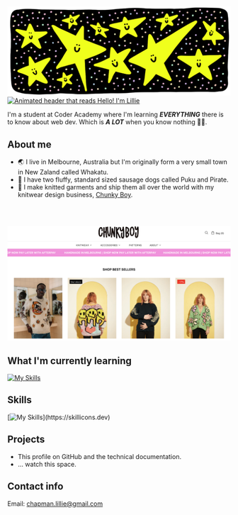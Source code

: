 ![Yellow star with smiley faces on a black](/banner_image.png)
[![Animated header that reads Hello! I'm Lillie](https://readme-typing-svg.herokuapp.com?font=chunk&size=30&pause=1000&color=D7F713&background=000000&center=true&vCenter=true&width=435&lines=Hello!+I'm+Lillie+%F0%9F%AB%A0)](https://git.io/typing-svg)

I'm a student at Coder Academy where I'm learning ***EVERYTHING*** there is to know about web dev. Which is ***A LOT*** when you know nothing 🤯😅.

## About me

- 🌏 I live in Melbourne, Australia but I'm originally form a very small town in New Zaland called Whakatu.
- 🌭 I have two fluffy, standard sized sausage dogs called Puku and Pirate.
- 🧶 I make knitted garments and ship them all over the world with my knitwear design business, [Chunky Boy](https://chunkyboyknits.com/).
<br>
<br>

[![Homepage of Chunky Boy Knits](/Chunky_Boy_Home.png)](https://chunkyboyknits.com/)

## What I'm currently learning

[![My Skills](https://skillicons.dev/icons?i=discord,github,html,css,vscode)](https://skillicons.dev)

## Skills

[![My Skills](https://skillicons.dev/icons?i=ps,apple,gmail,instagram,)](https://skillicons.dev)

## Projects

- This profile on GitHub and the technical documentation.
- ... watch this space.

## Contact info

Email: <chapman.lillie@gmail.com>
